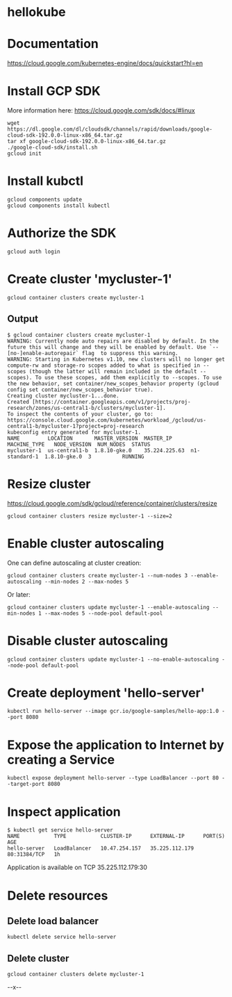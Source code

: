# hellokube

# Documentation

https://cloud.google.com/kubernetes-engine/docs/quickstart?hl=en

# Install GCP SDK

More information here: https://cloud.google.com/sdk/docs/#linux

    wget https://dl.google.com/dl/cloudsdk/channels/rapid/downloads/google-cloud-sdk-192.0.0-linux-x86_64.tar.gz
    tar xf google-cloud-sdk-192.0.0-linux-x86_64.tar.gz
    ./google-cloud-sdk/install.sh
    gcloud init

# Install kubctl

    gcloud components update
    gcloud components install kubectl

# Authorize the SDK

    gcloud auth login

# Create cluster 'mycluster-1'

    gcloud container clusters create mycluster-1

## Output

    $ gcloud container clusters create mycluster-1
    WARNING: Currently node auto repairs are disabled by default. In the future this will change and they will be enabled by default. Use `--[no-]enable-autorepair` flag  to suppress this warning.
    WARNING: Starting in Kubernetes v1.10, new clusters will no longer get compute-rw and storage-ro scopes added to what is specified in --scopes (though the latter will remain included in the default --scopes). To use these scopes, add them explicitly to --scopes. To use the new behavior, set container/new_scopes_behavior property (gcloud config set container/new_scopes_behavior true).
    Creating cluster mycluster-1...done.
    Created [https://container.googleapis.com/v1/projects/proj-research/zones/us-central1-b/clusters/mycluster-1].
    To inspect the contents of your cluster, go to: https://console.cloud.google.com/kubernetes/workload_/gcloud/us-central1-b/mycluster-1?project=proj-research
    kubeconfig entry generated for mycluster-1.
    NAME         LOCATION       MASTER_VERSION  MASTER_IP      MACHINE_TYPE   NODE_VERSION  NUM_NODES  STATUS
    mycluster-1  us-central1-b  1.8.10-gke.0    35.224.225.63  n1-standard-1  1.8.10-gke.0  3          RUNNING

# Resize cluster

https://cloud.google.com/sdk/gcloud/reference/container/clusters/resize

    gcloud container clusters resize mycluster-1 --size=2

# Enable cluster autoscaling

One can define autoscaling at cluster creation:

    gcloud container clusters create mycluster-1 --num-nodes 3 --enable-autoscaling --min-nodes 2 --max-nodes 5

Or later:

    gcloud container clusters update mycluster-1 --enable-autoscaling --min-nodes 1 --max-nodes 5 --node-pool default-pool

# Disable cluster autoscaling

    gcloud container clusters update mycluster-1 --no-enable-autoscaling --node-pool default-pool

# Create deployment 'hello-server'

    kubectl run hello-server --image gcr.io/google-samples/hello-app:1.0 --port 8080

# Expose the application to Internet by creating a Service

    kubectl expose deployment hello-server --type LoadBalancer --port 80 --target-port 8080

# Inspect application

    $ kubectl get service hello-server
    NAME           TYPE           CLUSTER-IP      EXTERNAL-IP      PORT(S)        AGE
    hello-server   LoadBalancer   10.47.254.157   35.225.112.179   80:31384/TCP   1h

Application is available on TCP 35.225.112.179:30

# Delete resources

## Delete load balancer

    kubectl delete service hello-server

## Delete cluster

    gcloud container clusters delete mycluster-1

--x--

